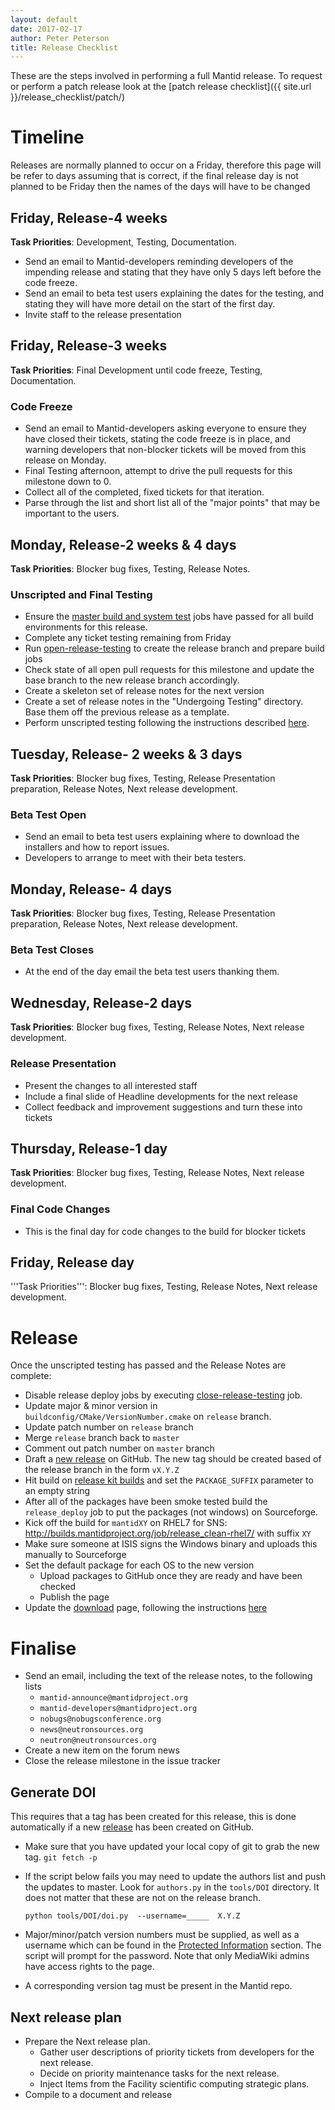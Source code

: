 ```yaml
---
layout: default
date: 2017-02-17
author: Peter Peterson
title: Release Checklist
---
```


These are the steps involved in performing a full Mantid release.  To
request or perform a patch release look at the
[patch release checklist]({{ site.url }}/release_checklist/patch/)

# Timeline

Releases are normally planned to occur on a Friday, therefore this
page will be refer to days assuming that is correct, if the final
release day is not planned to be Friday then the names of the days
will have to be changed

## Friday, Release-4 weeks


**Task Priorities**: Development, Testing, Documentation.

* Send an email to Mantid-developers reminding developers of the
  impending release and stating that they have only 5 days left before
  the code freeze.
* Send an email to beta test users explaining the dates for the
  testing, and stating they will have more detail on the start of the
  first day.
* Invite staff to the release presentation

## Friday, Release-3 weeks

**Task Priorities**: Final Development until code freeze, Testing, Documentation.

### Code Freeze

* Send an email to Mantid-developers asking everyone to ensure they
  have closed their tickets, stating the code freeze is in place, and
  warning developers that non-blocker tickets will be moved from this
  release on Monday.
* Final Testing afternoon, attempt to drive the pull requests for this
  milestone down to 0.
* Collect all of the completed, fixed tickets for that iteration.
* Parse through the list and short list all of the "major points" that
  may be important to the users.

## Monday, Release-2 weeks & 4 days

**Task Priorities**: Blocker bug fixes, Testing, Release Notes.

### Unscripted and Final Testing

* Ensure the
  [master build and system test](http://builds.mantidproject.org/view/Master%20Builds/)
  jobs have passed for all build environments for this release.
* Complete any ticket testing remaining from Friday
* Run
  [open-release-testing](http://builds.mantidproject.org/view/All/job/open-release-testing/)
  to create the release branch and prepare build jobs
* Check state of all open pull requests for this milestone and update
  the base branch to the new release branch accordingly.
* Create a skeleton set of release notes for the next version
* Create a set of release notes in the "Undergoing Testing" directory.
  Base them off the previous release as a template.
* Perform unscripted testing following the instructions described [here](https://www.mantidproject.org/Unscripted_Manual_Testing).

## Tuesday, Release- 2 weeks & 3 days

**Task Priorities**: Blocker bug fixes, Testing, Release Presentation preparation, Release Notes, Next release development.

### Beta Test Open
* Send an email to beta test users explaining where to download the
  installers and how to report issues.
* Developers to arrange to meet with their beta testers.

## Monday, Release- 4 days

**Task Priorities**: Blocker bug fixes, Testing, Release Presentation preparation, Release Notes, Next release development.

### Beta Test Closes

* At the end of the day email the beta test users thanking them.

## Wednesday, Release-2 days

**Task Priorities**: Blocker bug fixes, Testing, Release Notes, Next release development.

### Release Presentation

* Present the changes to all interested staff
* Include a final slide of Headline developments for the next release
* Collect feedback and improvement suggestions and turn these into tickets

## Thursday, Release-1 day

**Task Priorities**: Blocker bug fixes, Testing, Release Notes, Next release development.

### Final Code Changes

* This is the final day for code changes to the build for blocker tickets

## Friday, Release day
'''Task Priorities''': Blocker bug fixes, Testing, Release Notes, Next release development.

# Release

Once the unscripted testing has passed and the Release Notes are complete:

* Disable release deploy jobs by executing [close-release-testing](http://builds.mantidproject.org/view/All/job/close-release-testing) job.
* Update major & minor version in `buildconfig/CMake/VersionNumber.cmake` on `release` branch.
* Update patch number on `release` branch
* Merge `release` branch back to `master`
* Comment out patch number on `master` branch
* Draft a [new release](https://github.com/mantidproject/mantid/releases) on GitHub. The new tag should be created based of the release branch in the form `vX.Y.Z`
* Hit build on [release kit builds](http://builds.mantidproject.org/view/Release%20Pipeline/) and set the `PACKAGE_SUFFIX` parameter to an empty string
* After all of the packages have been smoke tested build the `release_deploy` job to put the packages (not windows) on Sourceforge.
* Kick off the build for `mantidXY` on RHEL7 for SNS: http://builds.mantidproject.org/job/release_clean-rhel7/ with suffix `XY`
* Make sure someone at ISIS signs the Windows binary and uploads this manually to Sourceforge
* Set the default package for each OS to the new version
  * Upload packages to GitHub once they are ready and have been checked
  * Publish the page
* Update the [download](http://download.mantidproject.org) page, following the instructions [here](https://github.com/mantidproject/download.mantidproject.org)

# Finalise

* Send an email, including the text of the release notes, to the following lists
  * `mantid-announce@mantidproject.org`
  * `mantid-developers@mantidproject.org`
  * `nobugs@nobugsconference.org`
  * `news@neutronsources.org`
  * `neutron@neutronsources.org`
* Create a new item on the forum news
* Close the release milestone in the issue tracker

## Generate DOI

This requires that a tag has been created for this release, this is done automatically if a new [release](https://github.com/mantidproject/mantid/releases) has been created on GitHub.

* Make sure that you have updated your local copy of git to grab the new tag. `git fetch -p`
* If the script below fails you may need to update the authors list  and push the updates to master. Look for `authors.py` in the `tools/DOI` directory. It does not matter that these are not on the release branch.

  `python tools/DOI/doi.py  --username=_____  X.Y.Z`

* Major/minor/patch version numbers must be supplied, as well as a username which can be found in the [Protected Information](http://www.mantidproject.org/Protected_Information) section. The script will prompt for the password. Note that only MediaWiki admins have access rights to the page.
* A corresponding version tag must be present in the Mantid repo.

## Next release plan

* Prepare the Next release plan.
  * Gather user descriptions of priority tickets from developers for the next release.
  * Decide on priority maintenance tasks for the next release.
  * Inject Items from the Facility scientific computing strategic plans.
* Compile to a document and release
